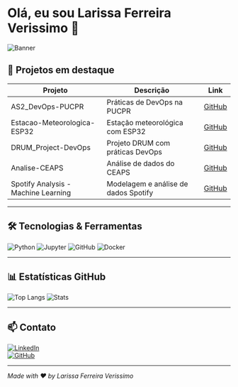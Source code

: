 # Olá, eu sou Larissa Ferreira Verissimo 👋

![Banner](https://raw.githubusercontent.com/larissa-fv/larissa-fv/main/banner.png)

## 🚀 Projetos em destaque

| Projeto                              | Descrição                              | Link                                       |
| ---------------------------------- | ------------------------------------ | ------------------------------------------ |
| AS2_DevOps-PUCPR                   | Práticas de DevOps na PUCPR           | [GitHub](https://github.com/larissa-fv/AS2_DevOps-PUCPR) |
| Estacao-Meteorologica-ESP32        | Estação meteorológica com ESP32       | [GitHub](https://github.com/larissa-fv/Estacao-Meteorologica-ESP32) |
| DRUM_Project-DevOps                | Projeto DRUM com práticas DevOps      | [GitHub](https://github.com/larissa-fv/DRUM_Project-DevOps) |
| Analise-CEAPS                     | Análise de dados do CEAPS             | [GitHub](https://github.com/larissa-fv/Analise-CEAPS) |
| Spotify Analysis - Machine Learning | Modelagem e análise de dados Spotify  | [GitHub](https://github.com/larissa-fv/Spotify-Analysis) |

---

## 🛠 Tecnologias & Ferramentas

![Python](https://img.shields.io/badge/Python-3670A0?style=for-the-badge&logo=python&logoColor=ffdd54)
![Jupyter](https://img.shields.io/badge/Jupyter-F37626?style=for-the-badge&logo=jupyter&logoColor=white)
![GitHub](https://img.shields.io/badge/GitHub-181717?style=for-the-badge&logo=github&logoColor=white)
![Docker](https://img.shields.io/badge/Docker-2496ED?style=for-the-badge&logo=docker&logoColor=white)

---

## 📊 Estatísticas GitHub

![Top Langs](https://github-readme-stats.vercel.app/api/top-langs/?username=larissa-fv&layout=compact&theme=dark)
![Stats](https://github-readme-stats.vercel.app/api?username=larissa-fv&show_icons=true&theme=dark)

---

## 📫 Contato

[![LinkedIn](https://img.shields.io/badge/LinkedIn-%230077B5.svg?style=for-the-badge&logo=linkedin&logoColor=white)](https://linkedin.com/in/larissa-ferreira-verissimo)  
[![GitHub](https://img.shields.io/badge/GitHub-%2312100E.svg?style=for-the-badge&logo=github&logoColor=white)](https://github.com/larissa-fv)

---

*Made with ❤️ by Larissa Ferreira Verissimo*

